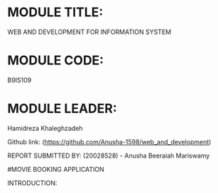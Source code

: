 # MODULE TITLE: 
WEB AND DEVELOPMENT FOR INFORMATION SYSTEM 
# MODULE CODE:
B9IS109
# MODULE LEADER:
Hamidreza Khaleghzadeh

Github link: (https://github.com/Anusha-1598/web_and_development)

REPORT SUBMITTED BY:
(20028528) - Anusha Beeraiah Mariswamy 

#MOVIE BOOKING APPLICATION

INTRODUCTION:
